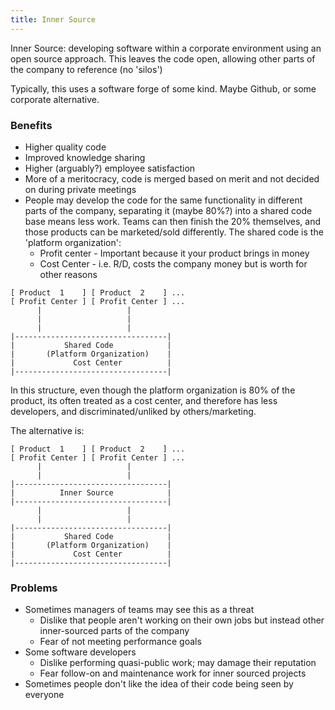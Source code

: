 ```yaml
---
title: Inner Source
---
```


Inner Source: developing software within a corporate environment using an open source approach. This leaves the code open, allowing other parts of the company to reference (no 'silos')

Typically, this uses a software forge of some kind. Maybe Github, or some corporate alternative.

### Benefits

- Higher quality code
- Improved knowledge sharing
- Higher (arguably?) employee satisfaction
- More of a meritocracy, code is merged based on merit and not decided on during private meetings
- People may develop the code for the same functionality in different parts of the company, separating it (maybe 80%?) into a shared code base means less work. Teams can then finish the 20% themselves, and those products can be marketed/sold differently. The shared code is the 'platform organization':
  - Profit center - Important because it your product brings in money
  - Cost Center - i.e. R/D, costs the company money but is worth for other reasons

```
[ Product  1    ] [ Product  2    ] ...
[ Profit Center ] [ Profit Center ] ...
      |                   |
      |                   |
      |                   |
|----------------------------------|
|           Shared Code            |
|       (Platform Organization)    |
|             Cost Center          |
|----------------------------------|
```

In this structure, even though the platform organization is 80% of the product, its often treated as a cost center, and therefore has less developers, and discriminated/unliked by others/marketing.

The alternative is:

```
[ Product  1    ] [ Product  2    ] ...
[ Profit Center ] [ Profit Center ] ...
      |                   |
      |                   |
|----------------------------------|
|          Inner Source            |
|----------------------------------|
      |                   |
      |                   |
|----------------------------------|
|           Shared Code            |
|       (Platform Organization)    |
|             Cost Center          |
|----------------------------------|
```

### Problems

- Sometimes managers of teams may see this as a threat
  - Dislike that people aren't working on their own jobs but instead other inner-sourced parts of the company
  - Fear of not meeting performance goals
- Some software developers
  - Dislike performing quasi-public work; may damage their reputation
  - Fear follow-on and maintenance work for inner sourced projects
- Sometimes people don't like the idea of their code being seen by everyone
